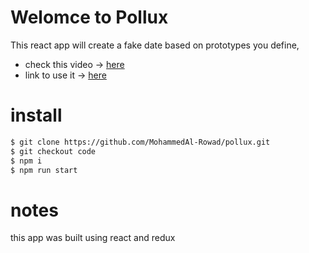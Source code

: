 # Welomce to Pollux

This react app will create a fake date based on prototypes you define,

- check this video -> [here](https://youtu.be/Vh0M0oNo7Gc)
- link to use it -> [here](https://mohammedal-rowad.github.io/pollux/)

# install

```bash
$ git clone https://github.com/MohammedAl-Rowad/pollux.git
$ git checkout code
$ npm i
$ npm run start
```

# notes

this app was built using react and redux
